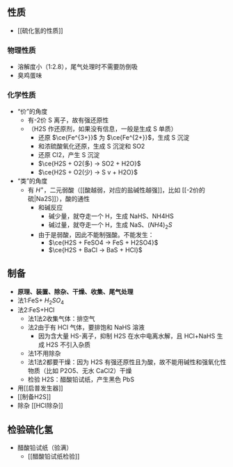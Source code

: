 ## 性质
- [[硫化氢的性质]]
### 物理性质
- 溶解度小（1:2.8），尾气处理时不需要防倒吸
- 臭鸡蛋味
### 化学性质
- “价”的角度
	- 有-2价 S 离子，故有强还原性
	- （H2S 作还原剂，如果没有信息，一般是生成 S 单质）
		- 还原 $\ce{Fe^{3+}}$ 为 $\ce{Fe^{2+}}$，生成 S 沉淀
		- 和浓硫酸氧化还原，生成 S 沉淀和 SO2
		- 还原 Cl2，产生 S 沉淀
		- $\ce{H2S + O2(多) -> SO2 + H2O}$
		- $\ce{H2S + O2(少) -> S v + H2O}$
- “类”的角度
	- 有 $H^+$，二元弱酸（[[酸越弱，对应的盐碱性越强]]，比如 [[-2价的硫|Na2S]]），酸的通性
		- 和碱反应
			- 碱少量，就夺走一个 H，生成 NaHS、NH4HS
			- 碱过量，就夺走一个 H，生成 NaS、$(NH4)_2S$
		- 由于是弱酸，因此不能制强酸。不能发生：
			- $\ce{H2S + FeSO4 -> FeS + H2SO4}$
			- $\ce{H2S + BaCl -> BaS + HCl}$
## 制备
- **原理、装置、除杂、干燥、收集、尾气处理**
- 法1:FeS+ $H_2SO_4$
- 法2:FeS+HCl
	- 法1法2收集气体：排空气
	- 法2由于有 HCl 气体，要排饱和 NaHS 溶液
		- 因为含大量 HS-离子，抑制 H2S 在水中电离水解，且 HCl+NaHS 生成 H2S 不引入杂质
	- 法1不用除杂
	- 法1法2都要干燥：因为 H2S 有强还原性且为酸，故不能用碱性和强氧化性物质（比如 P2O5、无水 CaCl2）干燥
	- 检验 H2S：醋酸铅试纸，产生黑色 PbS
- 用[[启普发生器]]
- [[制备H2S]]
- 除杂 [[HCl除杂]]
## 检验硫化氢
- 醋酸铅试纸（验满）
	- [[醋酸铅试纸检验]]